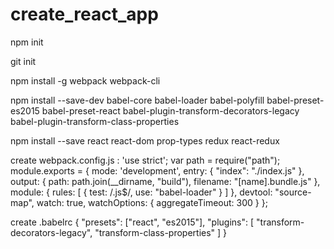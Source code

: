 # create_react_app

npm init

git init

npm install -g webpack webpack-cli


npm install --save-dev babel-core babel-loader babel-polyfill babel-preset-es2015 babel-preset-react babel-plugin-transform-decorators-legacy babel-plugin-transform-class-properties

npm install --save react react-dom prop-types redux react-redux

create webpack.config.js :
'use strict';
var path = require("path");
module.exports = {
    mode: 'development',
    entry: {
        "index": "./index.js"
    },
    output: {
        path: path.join(__dirname, "build"),
        filename: "[name].bundle.js"
    },
    module: {
        rules: [
            {
                test: /\.js$/,
                use: "babel-loader"
            }
        ]
    },
    devtool: "source-map",
    watch: true,
    watchOptions: {
        aggregateTimeout: 300
    }
};

create .babelrc
{
  "presets": ["react", "es2015"],
  "plugins": [
    "transform-decorators-legacy",
    "transform-class-properties"
  ]
}

